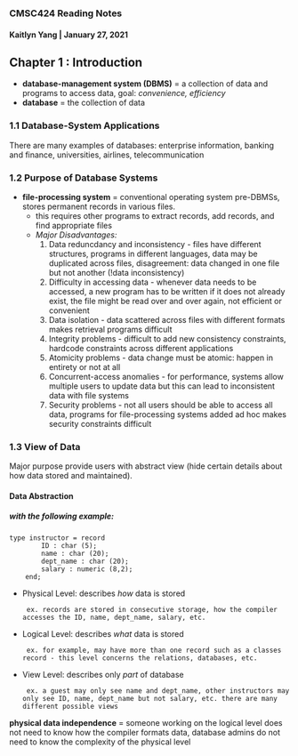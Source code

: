### CMSC424 Reading Notes
#### Kaitlyn Yang | January 27, 2021


## Chapter 1 : Introduction

- **database-management system (DBMS)** = a collection of data and programs to access data, goal: *convenience, efficiency*
- **database** = the collection of data

### 1.1 Database-System Applications
 
 There are many examples of databases: enterprise information, banking and finance, universities, airlines, telecommunication

### 1.2 Purpose of Database Systems

 - **file-processing system** = conventional operating system pre-DBMSs, stores permanent records in various files.
    - this requires other programs to extract records, add records, and find appropriate files
    - *Major Disadvantages:*
        1. Data reduncdancy and inconsistency - 
            files have different structures, programs in different languages,
            data may be duplicated across files, 
            disagreement: data changed in one file but not another (!data inconsistency)
        2. Difficulty in accessing data -
            whenever data needs to be accessed, a new program has to be written if it does not already exist,
            the file might be read over and over again,
            not efficient or convenient
        3. Data isolation -
            data scattered across files with different formats makes retrieval programs difficult
        4. Integrity problems -
            difficult to add new consistency constraints,
            hardcode constraints across different applications
        5. Atomicity problems -
            data change must be atomic: happen in entirety or not at all
        6. Concurrent-access anomalies - 
            for performance, systems allow multiple users to update data but this can lead to inconsistent data with file systems
        7. Security problems -
            not all users should be able to access all data,
            programs for file-processing systems added ad hoc makes security constraints difficult

### 1.3 View of Data

 Major purpose provide users with abstract view (hide certain details about how data stored and maintained).

#### Data Abstraction

##### with the following example:
    type instructor = record
            ID : char (5);
            name : char (20);
            dept_name : char (20);
            salary : numeric (8,2);
        end;
    

 - Physical Level: describes *how* data is stored
 
        ex. records are stored in consecutive storage, how the compiler accesses the ID, name, dept_name, salary, etc.

 - Logical Level: describes *what* data is stored

        ex. for example, may have more than one record such as a classes record - this level concerns the relations, databases, etc.

 - View Level: describes only *part* of database
    
        ex. a guest may only see name and dept_name, other instructors may only see ID, name, dept_name but not salary, etc. there are many different possible views

**physical data independence** = someone working on the logical level does not need to know how the compiler formats data, database admins do not need to know the complexity of the physical level


